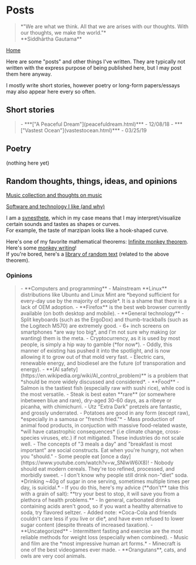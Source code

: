 <title>Posts</title>
<meta http-equiv="Content-Type" content="text/html; charset=UTF-8"/>
<meta name="viewport" content="width=device-width, initial-scale=1"/>
<link href="https://fonts.googleapis.com/css?family=IBM+Plex+Mono|Open+Sans" rel="stylesheet"/>
<link href="../stylesheet.css" rel="stylesheet"/>
<link rel="shortcut icon" type="image/png" href="/images/favicon.png"/>

# Posts

<blockquote class="quote">
    *"We are what we think. All that we are arises with our thoughts. With our thoughts, we make the world."* <br> **Siddhārtha Gautama**
</blockquote>

[Home](../)

Here are some "posts" and other things I've written. They are typically not written with the express
purpose of being published here, but I may post them here anyway.

I mostly write short stories, however poetry or long-form papers/essays may also appear here every so often.

## Short stories

<blockquote>
 - ***["A Peaceful Dream"](peacefuldream.html)*** - 12/08/18
 - ***["Vastest Ocean"](vastestocean.html)*** - 03/25/19
</blockquote>

## Poetry

(nothing here yet)

## Random thoughts, things, ideas, and opinions

[Music collection and thoughts on music](./music)

[Software and technology I like (and why)](./tech)

I am a [synesthete](https://en.wikipedia.org/wiki/Synesthesia), which in my case means that I may interpret/visualize certain sounds and tastes as shapes or curves.\
For example, the taste of marzipan looks like a hook-shaped curve.

Here's one of my favorite mathematical theorems: [Infinite monkey theorem](https://en.wikipedia.org/wiki/Infinite_monkey_theorem). Here's some [monkey writing](../docs/NOTES_EN.pdf)!\
If you're bored, here's a [library of random text](https://libraryofbabel.info/) (related to the above theorem).

### Opinions
<blockquote>
- **Computers and programming**
	- Mainstream **Linux** distributions like Ubuntu and Linux Mint are *beyond sufficient for every-day use by the majority of people*. It is a shame that there is a lack of OEM adoption.
	- **Firefox** is the best web browser currently available (on both desktop and mobile).
- **General technology**
	- Split keyboards (such as the ErgoDox) and thumb-trackballs (such as the Logitech M570) are extremely good.
	- 6+ inch screens on smartphones *are way too big*, and I'm not sure why making (or wanting) them is the meta.
	- Cryptocurrency, as it is used by most people, is simply a hip way to gamble (*for now*).
		- Oddly, this manner of existing has pushed it into the spotlight, and is now allowing it to grow out of that mold very fast.
	- Electric cars, renewable energy, and biodiesel are the future (of transporation and energy).
	- **[AI safety](https://en.wikipedia.org/wiki/AI_control_problem)** is a problem that *should be more widely discussed and considered*.
- **Food**
    - Salmon is the tastiest fish (especially raw with sushi rice), while cod is the most versatile.
	- Steak is best eaten **rare** (or somewhere inbetween blue and rare), dry-aged 30-60 days, as a ribeye or picanha, with chimichurri.
    - Utz "Extra Dark" pretzels are fantastic, and grossly underrated.
	- Potatoes are good in any form (except raw), *especially in a samosa or "french fried."*
	- Mass production of animal food products, in conjuction with massive food-related waste, *will have catastrophic consequences* (i.e climate change, cross-species viruses, etc.) if not mitigated. These industries do not scale well.
	- The concepts of "3 meals a day" and "breakfast is most important" are social constructs. Eat when you're hungry, not when you "should."
		- Some people eat [once a day](https://www.youtube.com/watch?v=w_SNIwW6iX8)!
	- Nobody should eat modern cereals. They're too refined, processed, and morbidly sweet.
	- I don't know why people still drink non-"diet" soda. *Drinking ~40g of sugar in one serving, sometimes multiple times per day, is suicidal.*
		- If you do this, here's my advice (**don't** take this with a grain of salt): **try your best to stop, it will save you from a plethora of health problems.**
		- In general, carbonated drinks containing acids aren't good, so if you want a healthy alternative to soda, try flavored seltzer.
		- Added note: *Coca-Cola and friends couldn't care less if you live or die*, and have even refused to lower sugar content (despite threats of increased taxation).
- **Uncategorized**
    - Intermittent fasting and exercise are the most reliable methods for weight loss (especially when combined).
	- Music and film are the *most impressive human art forms.*
	- Minecraft is one of the best videogames ever made.
	- **Orangutans**, cats, and owls are very cool animals.
</blockquote>

